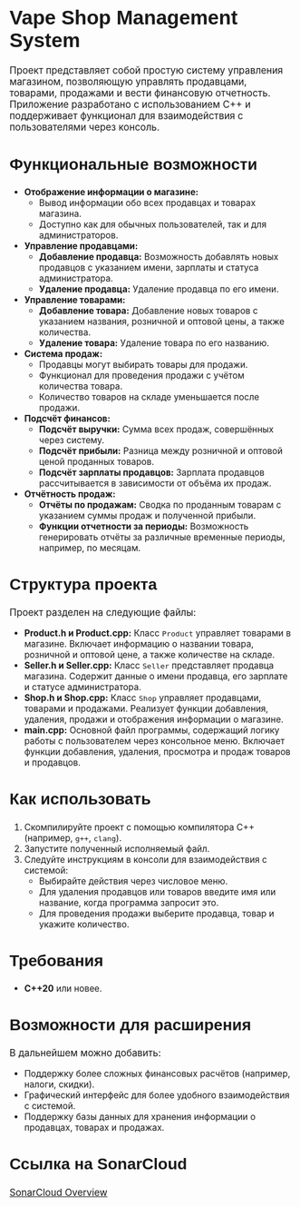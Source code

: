 <h1 style="font-family: 'Academy Engraved LET', sans-serif; font-size: 2.5em; font-weight: bold;">Vape Shop Management System</h1>

<p style="font-size: 1.2em;">Проект представляет собой простую систему управления магазином, позволяющую управлять продавцами, товарами, продажами и вести финансовую отчетность. Приложение разработано с использованием C++ и поддерживает функционал для взаимодействия с пользователями через консоль.</p>

<h2 style="font-family: 'Academy Engraved LET', sans-serif; font-size: 2em; font-weight: bold;">Функциональные возможности</h2>

<ul style="font-size: 1.1em;">
  <li><strong>Отображение информации о магазине:</strong>
    <ul>
      <li>Вывод информации обо всех продавцах и товарах магазина.</li>
      <li>Доступно как для обычных пользователей, так и для администраторов.</li>
    </ul>
  </li>
  <li><strong>Управление продавцами:</strong>
    <ul>
      <li><strong>Добавление продавца:</strong> Возможность добавлять новых продавцов с указанием имени, зарплаты и статуса администратора.</li>
      <li><strong>Удаление продавца:</strong> Удаление продавца по его имени.</li>
    </ul>
  </li>
  <li><strong>Управление товарами:</strong>
    <ul>
      <li><strong>Добавление товара:</strong> Добавление новых товаров с указанием названия, розничной и оптовой цены, а также количества.</li>
      <li><strong>Удаление товара:</strong> Удаление товара по его названию.</li>
    </ul>
  </li>
  <li><strong>Система продаж:</strong>
    <ul>
      <li>Продавцы могут выбирать товары для продажи.</li>
      <li>Функционал для проведения продажи с учётом количества товара.</li>
      <li>Количество товаров на складе уменьшается после продажи.</li>
    </ul>
  </li>
  <li><strong>Подсчёт финансов:</strong>
    <ul>
      <li><strong>Подсчёт выручки:</strong> Сумма всех продаж, совершённых через систему.</li>
      <li><strong>Подсчёт прибыли:</strong> Разница между розничной и оптовой ценой проданных товаров.</li>
      <li><strong>Подсчёт зарплаты продавцов:</strong> Зарплата продавцов рассчитывается в зависимости от объёма их продаж.</li>
    </ul>
  </li>
  <li><strong>Отчётность продаж:</strong>
    <ul>
      <li><strong>Отчёты по продажам:</strong> Сводка по проданным товарам с указанием суммы продаж и полученной прибыли.</li>
      <li><strong>Функции отчетности за периоды:</strong> Возможность генерировать отчёты за различные временные периоды, например, по месяцам.</li>
    </ul>
  </li>
</ul>

<h2 style="font-family: 'Academy Engraved LET', sans-serif; font-size: 2em; font-weight: bold;">Структура проекта</h2>

<p style="font-size: 1.2em;">Проект разделен на следующие файлы:</p>

<ul style="font-size: 1.1em;">
  <li><strong>Product.h и Product.cpp:</strong> Класс <code>Product</code> управляет товарами в магазине. Включает информацию о названии товара, розничной и оптовой цене, а также количестве на складе.</li>
  <li><strong>Seller.h и Seller.cpp:</strong> Класс <code>Seller</code> представляет продавца магазина. Содержит данные о имени продавца, его зарплате и статусе администратора.</li>
  <li><strong>Shop.h и Shop.cpp:</strong> Класс <code>Shop</code> управляет продавцами, товарами и продажами. Реализует функции добавления, удаления, продажи и отображения информации о магазине.</li>
  <li><strong>main.cpp:</strong> Основной файл программы, содержащий логику работы с пользователем через консольное меню. Включает функции добавления, удаления, просмотра и продаж товаров и продавцов.</li>
</ul>

<h2 style="font-family: 'Academy Engraved LET', sans-serif; font-size: 2em; font-weight: bold;">Как использовать</h2>

<ol style="font-size: 1.1em;">
  <li>Скомпилируйте проект с помощью компилятора C++ (например, <code>g++</code>, <code>clang</code>).</li>
  <li>Запустите полученный исполняемый файл.</li>
  <li>Следуйте инструкциям в консоли для взаимодействия с системой:
    <ul>
      <li>Выбирайте действия через числовое меню.</li>
      <li>Для удаления продавцов или товаров введите имя или название, когда программа запросит это.</li>
      <li>Для проведения продажи выберите продавца, товар и укажите количество.</li>
    </ul>
  </li>
</ol>

<h2 style="font-family: 'Academy Engraved LET', sans-serif; font-size: 2em; font-weight: bold;">Требования</h2>

<ul style="font-size: 1.1em;">
  <li><strong>C++20</strong> или новее.</li>
</ul>

<h2 style="font-family: 'Academy Engraved LET', sans-serif; font-size: 2em; font-weight: bold;">Возможности для расширения</h2>

<p style="font-size: 1.2em;">В дальнейшем можно добавить:</p>

<ul style="font-size: 1.1em;">
  <li>Поддержку более сложных финансовых расчётов (например, налоги, скидки).</li>
  <li>Графический интерфейс для более удобного взаимодействия с системой.</li>
  <li>Поддержку базы данных для хранения информации о продавцах, товарах и продажах.</li>
</ul>

<h2 style="font-family: 'Academy Engraved LET', sans-serif; font-size: 2em; font-weight: bold;">Ссылка на SonarCloud</h2>

<p style="font-size: 1.2em;"><a href="https://sonarcloud.io/project/overview?id=kamat0shi_yaskevich_PonLHL">SonarCloud Overview</a></p>
